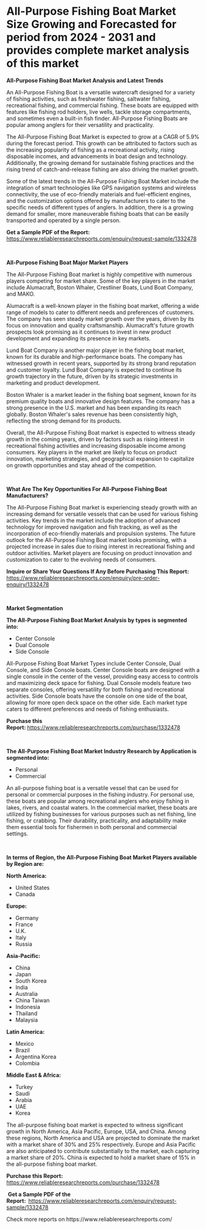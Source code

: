<p><h1>All-Purpose Fishing Boat Market Size Growing and Forecasted for period from 2024 - 2031 and provides complete market analysis of this market</h1></p><p><strong>All-Purpose Fishing Boat Market Analysis and Latest Trends</strong></p>
<p><p>An All-Purpose Fishing Boat is a versatile watercraft designed for a variety of fishing activities, such as freshwater fishing, saltwater fishing, recreational fishing, and commercial fishing. These boats are equipped with features like fishing rod holders, live wells, tackle storage compartments, and sometimes even a built-in fish finder. All-Purpose Fishing Boats are popular among anglers for their versatility and practicality.</p><p>The All-Purpose Fishing Boat Market is expected to grow at a CAGR of 5.9% during the forecast period. This growth can be attributed to factors such as the increasing popularity of fishing as a recreational activity, rising disposable incomes, and advancements in boat design and technology. Additionally, the growing demand for sustainable fishing practices and the rising trend of catch-and-release fishing are also driving the market growth.</p><p>Some of the latest trends in the All-Purpose Fishing Boat Market include the integration of smart technologies like GPS navigation systems and wireless connectivity, the use of eco-friendly materials and fuel-efficient engines, and the customization options offered by manufacturers to cater to the specific needs of different types of anglers. In addition, there is a growing demand for smaller, more maneuverable fishing boats that can be easily transported and operated by a single person.</p></p>
<p><strong>Get a Sample PDF of the Report:&nbsp;</strong> <a href="https://www.reliableresearchreports.com/enquiry/request-sample/1332478">https://www.reliableresearchreports.com/enquiry/request-sample/1332478</a></p>
<p>&nbsp;</p>
<p><strong>All-Purpose Fishing Boat Major Market Players</strong></p>
<p><p>The All-Purpose Fishing Boat market is highly competitive with numerous players competing for market share. Some of the key players in the market include Alumacraft, Boston Whaler, Crestliner Boats, Lund Boat Company, and MAKO. </p><p>Alumacraft is a well-known player in the fishing boat market, offering a wide range of models to cater to different needs and preferences of customers. The company has seen steady market growth over the years, driven by its focus on innovation and quality craftsmanship. Alumacraft's future growth prospects look promising as it continues to invest in new product development and expanding its presence in key markets.</p><p>Lund Boat Company is another major player in the fishing boat market, known for its durable and high-performance boats. The company has witnessed growth in recent years, supported by its strong brand reputation and customer loyalty. Lund Boat Company is expected to continue its growth trajectory in the future, driven by its strategic investments in marketing and product development.</p><p>Boston Whaler is a market leader in the fishing boat segment, known for its premium quality boats and innovative design features. The company has a strong presence in the U.S. market and has been expanding its reach globally. Boston Whaler's sales revenue has been consistently high, reflecting the strong demand for its products.</p><p>Overall, the All-Purpose Fishing Boat market is expected to witness steady growth in the coming years, driven by factors such as rising interest in recreational fishing activities and increasing disposable income among consumers. Key players in the market are likely to focus on product innovation, marketing strategies, and geographical expansion to capitalize on growth opportunities and stay ahead of the competition.</p></p>
<p>&nbsp;</p>
<p><strong>What Are The Key Opportunities For All-Purpose Fishing Boat Manufacturers?</strong></p>
<p><p>The All-Purpose Fishing Boat market is experiencing steady growth with an increasing demand for versatile vessels that can be used for various fishing activities. Key trends in the market include the adoption of advanced technology for improved navigation and fish tracking, as well as the incorporation of eco-friendly materials and propulsion systems. The future outlook for the All-Purpose Fishing Boat market looks promising, with a projected increase in sales due to rising interest in recreational fishing and outdoor activities. Market players are focusing on product innovation and customization to cater to the evolving needs of consumers.</p></p>
<p><strong>Inquire or Share Your Questions If Any Before Purchasing This Report:</strong> <a href="https://www.reliableresearchreports.com/enquiry/pre-order-enquiry/1332478">https://www.reliableresearchreports.com/enquiry/pre-order-enquiry/1332478</a></p>
<p>&nbsp;</p>
<p><strong>Market Segmentation</strong></p>
<p><strong>The All-Purpose Fishing Boat Market Analysis by types is segmented into:</strong></p>
<p><ul><li>Center Console</li><li>Dual Console</li><li>Side Console</li></ul></p>
<p><p>All-Purpose Fishing Boat Market Types include Center Console, Dual Console, and Side Console boats. Center Console boats are designed with a single console in the center of the vessel, providing easy access to controls and maximizing deck space for fishing. Dual Console models feature two separate consoles, offering versatility for both fishing and recreational activities. Side Console boats have the console on one side of the boat, allowing for more open deck space on the other side. Each market type caters to different preferences and needs of fishing enthusiasts.</p></p>
<p><strong>Purchase this Report:&nbsp;</strong><a href="https://www.reliableresearchreports.com/purchase/1332478">https://www.reliableresearchreports.com/purchase/1332478</a></p>
<p>&nbsp;</p>
<p><strong>The All-Purpose Fishing Boat Market Industry Research by Application is segmented into:</strong></p>
<p><ul><li>Personal</li><li>Commercial</li></ul></p>
<p><p>An all-purpose fishing boat is a versatile vessel that can be used for personal or commercial purposes in the fishing industry. For personal use, these boats are popular among recreational anglers who enjoy fishing in lakes, rivers, and coastal waters. In the commercial market, these boats are utilized by fishing businesses for various purposes such as net fishing, line fishing, or crabbing. Their durability, practicality, and adaptability make them essential tools for fishermen in both personal and commercial settings.</p></p>
<p>&nbsp;</p>
<p><strong>In terms of Region, the All-Purpose Fishing Boat Market Players available by Region are:</strong></p>
<p>
    <p> <strong> North America: </strong>
        <ul>
            <li>United States</li>
            <li>Canada</li>
        </ul>
        </p> 
    <p> <strong> Europe: </strong>
        <ul>
            <li>Germany</li>
            <li>France</li>
            <li>U.K.</li>
            <li>Italy</li>
            <li>Russia</li>
        </ul>
        </p> 
    <p> <strong> Asia-Pacific: </strong>
        <ul>
            <li>China</li>
            <li>Japan</li>
            <li>South Korea</li>
            <li>India</li>
            <li>Australia</li>
            <li>China Taiwan</li>
            <li>Indonesia</li>
            <li>Thailand</li>
            <li>Malaysia</li>
        </ul>
        </p> 
    <p> <strong> Latin America: </strong>
        <ul>
            <li>Mexico</li>
            <li>Brazil</li>
            <li>Argentina Korea</li>
            <li>Colombia</li>
        </ul>
        </p> 
    <p> <strong> Middle East & Africa: </strong>
        <ul>
            <li>Turkey</li>
            <li>Saudi</li>
            <li>Arabia</li>
            <li>UAE</li>
            <li>Korea</li>
        </ul>
    </p>
    </p>
<p><p>The all-purpose fishing boat market is expected to witness significant growth in North America, Asia Pacific, Europe, USA, and China. Among these regions, North America and USA are projected to dominate the market with a market share of 30% and 25% respectively. Europe and Asia Pacific are also anticipated to contribute substantially to the market, each capturing a market share of 20%. China is expected to hold a market share of 15% in the all-purpose fishing boat market.</p></p>
<p><strong>Purchase this Report: </strong><a href="https://www.reliableresearchreports.com/purchase/1332478">https://www.reliableresearchreports.com/purchase/1332478</a></p>
<p>&nbsp;<strong>Get a Sample PDF of the Report:&nbsp;&nbsp;</strong><a href="https://www.reliableresearchreports.com/enquiry/request-sample/1332478">https://www.reliableresearchreports.com/enquiry/request-sample/1332478</a></p>
<p><strong></strong></p>
<p>Check more reports on https://www.reliableresearchreports.com/</p>